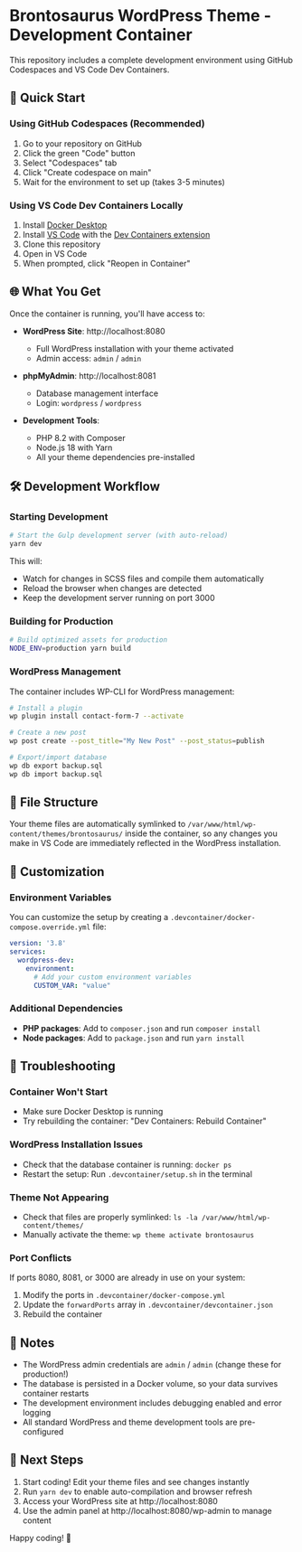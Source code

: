 # Brontosaurus WordPress Theme - Development Container

This repository includes a complete development environment using GitHub Codespaces and VS Code Dev Containers.

## 🚀 Quick Start

### Using GitHub Codespaces (Recommended)
1. Go to your repository on GitHub
2. Click the green "Code" button
3. Select "Codespaces" tab
4. Click "Create codespace on main"
5. Wait for the environment to set up (takes 3-5 minutes)

### Using VS Code Dev Containers Locally
1. Install [Docker Desktop](https://www.docker.com/products/docker-desktop)
2. Install [VS Code](https://code.visualstudio.com/) with the [Dev Containers extension](https://marketplace.visualstudio.com/items?itemName=ms-vscode-remote.remote-containers)
3. Clone this repository
4. Open in VS Code
5. When prompted, click "Reopen in Container"

## 🌐 What You Get

Once the container is running, you'll have access to:

- **WordPress Site**: http://localhost:8080
  - Full WordPress installation with your theme activated
  - Admin access: `admin` / `admin`
  
- **phpMyAdmin**: http://localhost:8081
  - Database management interface
  - Login: `wordpress` / `wordpress`

- **Development Tools**:
  - PHP 8.2 with Composer
  - Node.js 18 with Yarn
  - All your theme dependencies pre-installed

## 🛠️ Development Workflow

### Starting Development
```bash
# Start the Gulp development server (with auto-reload)
yarn dev
```

This will:
- Watch for changes in SCSS files and compile them automatically
- Reload the browser when changes are detected
- Keep the development server running on port 3000

### Building for Production
```bash
# Build optimized assets for production
NODE_ENV=production yarn build
```

### WordPress Management
The container includes WP-CLI for WordPress management:
```bash
# Install a plugin
wp plugin install contact-form-7 --activate

# Create a new post
wp post create --post_title="My New Post" --post_status=publish

# Export/import database
wp db export backup.sql
wp db import backup.sql
```

## 📁 File Structure

Your theme files are automatically symlinked to `/var/www/html/wp-content/themes/brontosaurus/` inside the container, so any changes you make in VS Code are immediately reflected in the WordPress installation.

## 🔧 Customization

### Environment Variables
You can customize the setup by creating a `.devcontainer/docker-compose.override.yml` file:

```yaml
version: '3.8'
services:
  wordpress-dev:
    environment:
      # Add your custom environment variables
      CUSTOM_VAR: "value"
```

### Additional Dependencies
- **PHP packages**: Add to `composer.json` and run `composer install`
- **Node packages**: Add to `package.json` and run `yarn install`

## 🐛 Troubleshooting

### Container Won't Start
- Make sure Docker Desktop is running
- Try rebuilding the container: "Dev Containers: Rebuild Container"

### WordPress Installation Issues
- Check that the database container is running: `docker ps`
- Restart the setup: Run `.devcontainer/setup.sh` in the terminal

### Theme Not Appearing
- Check that files are properly symlinked: `ls -la /var/www/html/wp-content/themes/`
- Manually activate the theme: `wp theme activate brontosaurus`

### Port Conflicts
If ports 8080, 8081, or 3000 are already in use on your system:
1. Modify the ports in `.devcontainer/docker-compose.yml`
2. Update the `forwardPorts` array in `.devcontainer/devcontainer.json`
3. Rebuild the container

## 📝 Notes

- The WordPress admin credentials are `admin` / `admin` (change these for production!)
- The database is persisted in a Docker volume, so your data survives container restarts
- The development environment includes debugging enabled and error logging
- All standard WordPress and theme development tools are pre-configured

## 🎯 Next Steps

1. Start coding! Edit your theme files and see changes instantly
2. Run `yarn dev` to enable auto-compilation and browser refresh
3. Access your WordPress site at http://localhost:8080
4. Use the admin panel at http://localhost:8080/wp-admin to manage content

Happy coding! 🦕